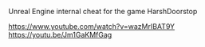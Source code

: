 Unreal Engine internal cheat for the game HarshDoorstop

https://www.youtube.com/watch?v=wazMrIBAT9Y
https://youtu.be/Jm1GaKMfGag
